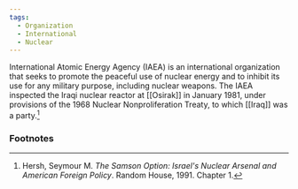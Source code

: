 ```yaml
---
tags:
  - Organization
  - International
  - Nuclear
---
```

International Atomic Energy Agency (IAEA) is an international organization that seeks to promote the peaceful use of nuclear energy and to inhibit its use for any military purpose, including nuclear weapons. The IAEA inspected the Iraqi nuclear reactor at [[Osirak]] in January 1981, under provisions of the 1968 Nuclear Nonproliferation Treaty, to which [[Iraq]] was a party.[^1]

### Footnotes

[^1]: Hersh, Seymour M. *The Samson Option: Israel's Nuclear Arsenal and American Foreign Policy*. Random House, 1991. Chapter 1.
